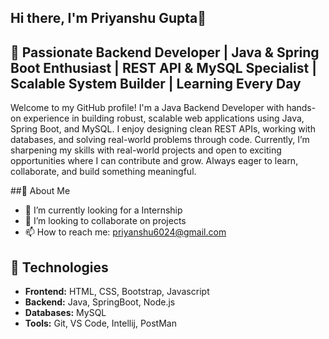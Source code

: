 ## Hi there, I'm Priyanshu Gupta👋

## 🎯 Passionate Backend Developer | Java & Spring Boot Enthusiast | REST API & MySQL Specialist | Scalable System Builder | Learning Every Day
<p>Welcome to my GitHub profile! I'm a Java Backend Developer with hands-on experience in building robust, scalable web applications using Java, Spring Boot, and MySQL. I enjoy designing clean REST APIs, working with databases, and solving real-world problems through code. Currently, I’m sharpening my skills with real-world projects and open to exciting opportunities where I can contribute and grow. Always eager to learn, collaborate, and build something meaningful.</p>

##🚀 About Me
- 🌱 I’m currently looking for a Internship<br>
- 👯 I’m looking to collaborate on projects <br>
- 📫 How to reach me: priyanshu6024@gmail.com<br>

## 🚀 Technologies</h1>
- <b>Frontend:</b> HTML, CSS, Bootstrap, Javascript <br>
- <b>Backend:</b> Java, SpringBoot, Node.js<br>
- <b>Databases:</b> MySQL<br>
- <b>Tools:</b> Git, VS Code, Intellij, PostMan<br>

